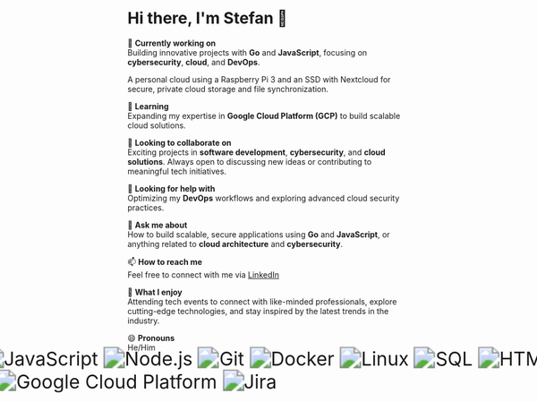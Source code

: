 # Hi there, I'm Stefan 👋

🔭 **Currently working on**  
Building innovative projects with **Go** and **JavaScript**, focusing on **cybersecurity**, **cloud**, and **DevOps**.

A personal cloud using a Raspberry Pi 3 and an SSD with Nextcloud for secure, private cloud storage and file synchronization.

🌱 **Learning**  
Expanding my expertise in **Google Cloud Platform (GCP)** to build scalable cloud solutions.

👯 **Looking to collaborate on**  
Exciting projects in **software development**, **cybersecurity**, and **cloud solutions**. Always open to discussing new ideas or contributing to meaningful tech initiatives.

🤔 **Looking for help with**  
Optimizing my **DevOps** workflows and exploring advanced cloud security practices.

💬 **Ask me about**  
How to build scalable, secure applications using **Go** and **JavaScript**, or anything related to **cloud architecture** and **cybersecurity**.

📫 **How to reach me**  
Feel free to connect with me via [LinkedIn](https://linkedin.com/in/stefan-c-791b8a17b)

🎉 **What I enjoy**  
Attending tech events to connect with like-minded professionals, explore cutting-edge technologies, and stay inspired by the latest trends in the industry.  

😄 **Pronouns**  
He/Him

<div style="transform: scale(2.4); display: inline-block;">
  <img src="https://img.shields.io/badge/-Go-black?style=flat&logo=go&logoColor=00ADD8" alt="Go" />
  <img src="https://img.shields.io/badge/-JavaScript-black?style=flat&logo=javascript&logoColor=F7DF1E" alt="JavaScript" />
  <img src="https://img.shields.io/badge/-Node.js-black?style=flat&logo=node.js&logoColor=339933" alt="Node.js" />
  <img src="https://img.shields.io/badge/-Git-black?style=flat&logo=git&logoColor=F05032" alt="Git" />
  <img src="https://img.shields.io/badge/-Docker-black?style=flat&logo=docker&logoColor=2496ED" alt="Docker" />
  <img src="https://img.shields.io/badge/-Linux-black?style=flat&logo=linux&logoColor=FCC624" alt="Linux" />
  <img src="https://img.shields.io/badge/-SQL-black?style=flat&logo=sqlite&logoColor=003B57" alt="SQL" />
  <img src="https://img.shields.io/badge/-HTML-black?style=flat&logo=html5&logoColor=E34F26" alt="HTML" />
  <img src="https://img.shields.io/badge/-CSS-black?style=flat&logo=css3&logoColor=1572B6" alt="CSS" />
  <img src="https://img.shields.io/badge/-Google%20Cloud-black?style=flat&logo=googlecloud&logoColor=4285F4" alt="Google Cloud Platform" />
  <img src="https://img.shields.io/badge/-Jira-black?style=flat&logo=jira&logoColor=0052CC" alt="Jira" />
</div>



